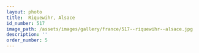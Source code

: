 ```yaml
---
layout: photo
title:  Riquewihr, Alsace
id_number: 517
image_path: /assets/images/gallery/france/517--riquewihr--alsace.jpg
description: ''
order_number: 5
---
```

